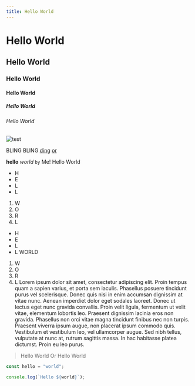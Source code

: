 ```yaml
---
title: Hello World
---
```


# Hello World
## Hello World
### Hello World
#### Hello World
##### Hello World
###### Hello World

![test](https://github.com/vclemenzi/rice/blob/nord/i3/bg.jpg?raw=true)

BLING BLING [ding](https://github.com/vclemenzi/rice)
[or](https://github.com/vclemenzi/rice)

**hello** *world* `by` Me!
Hello World
- H
- E
- L
- L

1. W
2. O
3. R
4. L

- H
- E
- L
- L
WORLD
1. W
2. O
3. R
4. L
Lorem ipsum dolor sit amet, consectetur adipiscing elit. Proin tempus quam a sapien varius, et porta sem iaculis. Phasellus posuere tincidunt purus vel scelerisque. Donec quis nisi in enim accumsan dignissim at vitae nunc. Aenean imperdiet dolor eget sodales laoreet. Donec ut lectus eget nunc gravida convallis. Proin velit ligula, fermentum ut velit vitae, elementum lobortis leo. Praesent dignissim lacinia eros non gravida. Phasellus non orci vitae magna tincidunt finibus nec non turpis. Praesent viverra ipsum augue, non placerat ipsum commodo quis. Vestibulum et vestibulum leo, vel ullamcorper augue. Sed nibh tellus, vulputate at nunc at, rutrum sagittis massa. In hac habitasse platea dictumst. Proin eu leo purus. 

> Hello
> World
Or
> Hello World

```javascript
const hello = "world";

console.log(`Hello ${world}`);
```
